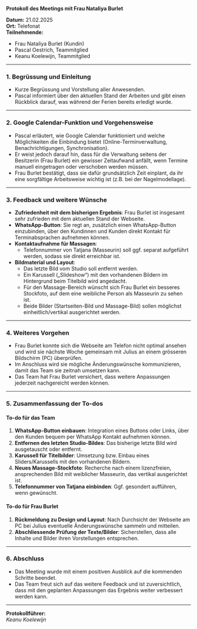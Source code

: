 **Protokoll des Meetings mit Frau Nataliya Burlet**

**Datum:** 21.02.2025  
**Ort:** Telefonat  
**Teilnehmende:**
- Frau Nataliya Burlet (Kundin)  
- Pascal Oestrich, Teammitglied  
- Keanu Koelewijn, Teammitglied  

---

### 1. Begrüssung und Einleitung

- Kurze Begrüssung und Vorstellung aller Anwesenden.  
- Pascal informiert über den aktuellen Stand der Arbeiten und gibt einen Rückblick darauf, was während der Ferien bereits erledigt wurde.

---

### 2. Google Calendar-Funktion und Vorgehensweise

- Pascal erläutert, wie Google Calendar funktioniert und welche Möglichkeiten die Einbindung bietet (Online-Terminverwaltung, Benachrichtigungen, Synchronisation).
- Er weist jedoch darauf hin, dass für die Verwaltung seitens der Besitzerin (Frau Burlet) ein gewisser Zeitaufwand anfällt, wenn Termine manuell eingetragen oder verschoben werden müssen.
- Frau Burlet bestätigt, dass sie dafür grundsätzlich Zeit einplant, da ihr eine sorgfältige Arbeitsweise wichtig ist (z.B. bei der Nagelmodellage).

---

### 3. Feedback und weitere Wünsche

- **Zufriedenheit mit dem bisherigen Ergebnis**: Frau Burlet ist insgesamt sehr zufrieden mit dem aktuellen Stand der Webseite.  
- **WhatsApp-Button**: Sie regt an, zusätzlich einen WhatsApp-Button einzubinden, über den Kundinnen und Kunden direkt Kontakt für Terminabsprachen aufnehmen können.  
- **Kontaktaufnahme für Massagen**:  
  - Telefonnummer von Tatjana (Masseurin) soll ggf. separat aufgeführt werden, sodass sie direkt erreichbar ist.  
- **Bildmaterial und Layout**:  
  - Das letzte Bild vom Studio soll entfernt werden.  
  - Ein Karussell („Slideshow“) mit den vorhandenen Bildern im Hintergrund beim Titelbild wird angedacht.  
  - Für den Massage-Bereich wünscht sich Frau Burlet ein besseres Stockfoto, auf dem eine weibliche Person als Masseurin zu sehen ist.  
  - Beide Bilder (Startseiten-Bild und Massage-Bild) sollen möglichst einheitlich/vertikal ausgerichtet werden.  

---

### 4. Weiteres Vorgehen

- Frau Burlet konnte sich die Webseite am Telefon nicht optimal ansehen und wird sie nächste Woche gemeinsam mit Julius an einem grösseren Bildschirm (PC) überprüfen.  
- Im Anschluss wird sie mögliche Änderungswünsche kommunizieren, damit das Team sie zeitnah umsetzen kann.  
- Das Team hat Frau Burlet versichert, dass weitere Anpassungen jederzeit nachgereicht werden können.

---

### 5. Zusammenfassung der To-dos

#### To-do für das Team

1. **WhatsApp-Button einbauen**: Integration eines Buttons oder Links, über den Kunden bequem per WhatsApp Kontakt aufnehmen können.  
2. **Entfernen des letzten Studio-Bildes**: Das bisherige letzte Bild wird ausgetauscht oder entfernt.  
3. **Karussell für Titelbilder**: Umsetzung bzw. Einbau eines Sliders/Karussells mit den vorhandenen Bildern.  
4. **Neues Massage-Stockfoto**: Recherche nach einem lizenzfreien, ansprechenden Bild mit weiblicher Masseurin, das vertikal ausgerichtet ist.  
5. **Telefonnummer von Tatjana einbinden**: Ggf. gesondert aufführen, wenn gewünscht.  

#### To-do für Frau Burlet

1. **Rückmeldung zu Design und Layout**: Nach Durchsicht der Webseite am PC bei Julius eventuelle Änderungswünsche sammeln und mitteilen.  
2. **Abschliessende Prüfung der Texte/Bilder**: Sicherstellen, dass alle Inhalte und Bilder ihren Vorstellungen entsprechen.

---

### 6. Abschluss

- Das Meeting wurde mit einem positiven Ausblick auf die kommenden Schritte beendet.  
- Das Team freut sich auf das weitere Feedback und ist zuversichtlich, dass mit den geplanten Anpassungen das Ergebnis weiter verbessert werden kann.

---

**Protokollführer:**  
*Keanu Koelewijn*

